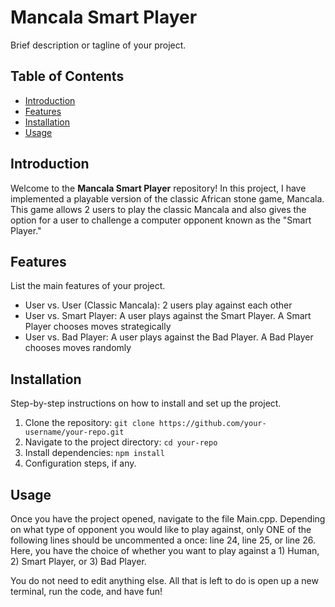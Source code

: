 # Mancala Smart Player

Brief description or tagline of your project.

## Table of Contents

- [Introduction](#introduction)
- [Features](#features)
- [Installation](#installation)
- [Usage](#usage)


## Introduction

Welcome to the **Mancala Smart Player** repository! In this project, I have implemented a playable version of the classic African stone game, Mancala. This game allows 2 users to play the classic Mancala and also gives the option for a user to challenge a computer opponent known as the "Smart Player."

## Features

List the main features of your project.

- User vs. User (Classic Mancala): 2 users play against each other
- User vs. Smart Player: A user plays against the Smart Player. A Smart Player chooses moves strategically 
- User vs. Bad Player: A user plays against the Bad Player. A Bad Player chooses moves randomly

## Installation

Step-by-step instructions on how to install and set up the project.

1. Clone the repository: `git clone https://github.com/your-username/your-repo.git`
2. Navigate to the project directory: `cd your-repo`
3. Install dependencies: `npm install`
4. Configuration steps, if any.

## Usage

Once you have the project opened, navigate to the file Main.cpp. Depending on what type of opponent you would like to play against, only ONE of the following lines should be uncommented a once: line 24, line 25, or line 26. Here, you have the choice of whether you want to play against a 1) Human, 2) Smart Player, or 3) Bad Player. 

You do not need to edit anything else. All that is left to do is open up a new terminal, run the code, and have fun!
